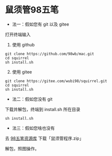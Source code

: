 # 鼠须管98五笔

- 法一：假如您有 git 以及 gitee

打开终端输入

1. 使用 github
``````
git clone https://github.com/98wb/mac.git
cd squirrel
sh install.sh
``````



2. 使用 gitee

``````
git clone https://gitee.com/wubi98/squirrel.git
cd squirrel
sh install.sh
``````

- 法二：假如您没有 git

下载并解包，终端到 install.sh 所在目录

``````
sh install.sh
``````

- 法三：假如您啥也没有

去 [98五笔资源库](http://98wb.ys168.com/) 下载「鼠须管程序.zip」

解包，照图操作。
